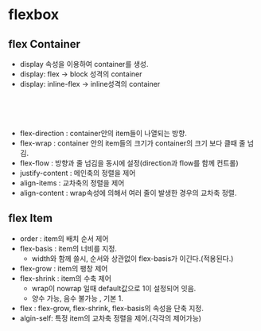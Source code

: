 # flexbox




## flex Container

* display 속성을 이용하여 container를 생성.
* display: flex -> block 성격의 container
* display: inline-flex -> inline성격의 container

<br>
<br>
<br>

* flex-direction : container안의 item들이 나열되는 방향.
* flex-wrap : container 안의 item들의 크기가 container의 크기 보다 클때 줄 넘김.
* flex-flow : 방향과 줄 넘김을 동시에 설정(direction과 flow를 함께 컨트롤)
* justify-content : 메인축의 정렬을 제어
* align-items : 교차축의 정렬을 제어
* align-content : wrap속성에 의해서 여러 줄이 발생한 경우의 교차축 정렬.


## flex Item

* order : item의 배치 순서 제어
* flex-basis : item의 너비를 지정.
    - width와 함께 쓸시, 순서와 상관없이 flex-basis가 이긴다.(적용된다.)
* flex-grow : item의 팽창 제어
* flex-shrink : item의 수축 제어
    - wrap이 nowrap 일때 default값으로 1이 설정되어 잇음.
    - 양수 가능, 음수 불가능 , 기본 1.
* flex : flex-grow, flex-shrink, flex-basis의 속성을 단축 지정.
* algin-self: 특정 item의 교차축 정렬을 제어.(각각의 제어가능)



 

















